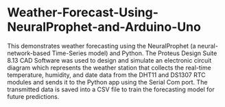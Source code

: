 # Weather-Forecast-Using-NeuralProphet-and-Arduino-Uno
This demonstrates weather forecasting using the NeuralProphet (a neural-network-based Time-Series model) and Python. The Proteus Design Suite 8.13 CAD Software was used to design and simulate an electronic circuit diagram which represents the weather station that collects the real-time temperature, humidity, and date data from the DHT11 and DS1307 RTC modules and sends it to the Python app using the Serial Com port. The transmitted data is saved into a CSV file to train the forecasting model for future predictions.

